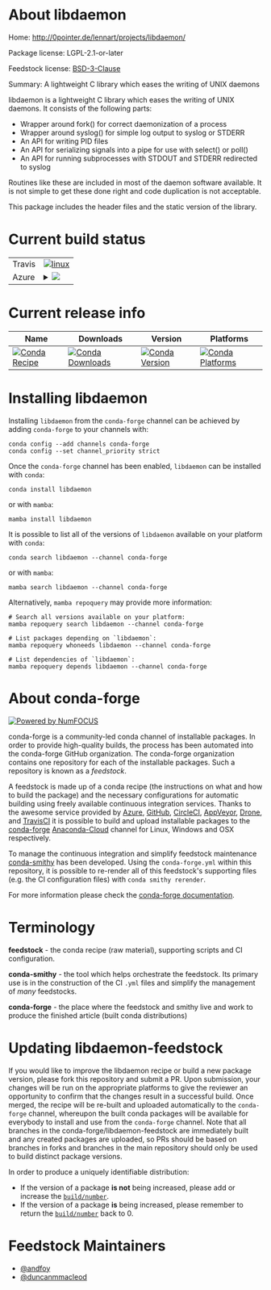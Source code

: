 About libdaemon
===============

Home: http://0pointer.de/lennart/projects/libdaemon/

Package license: LGPL-2.1-or-later

Feedstock license: [BSD-3-Clause](https://github.com/conda-forge/libdaemon-feedstock/blob/main/LICENSE.txt)

Summary: A lightweight C library which eases the writing of UNIX daemons

libdaemon is a lightweight C library which eases the writing of UNIX daemons.
It consists of the following parts:

- Wrapper around fork() for correct daemonization of a process
- Wrapper around syslog() for simple log output to syslog or STDERR
- An API for writing PID files
- An API for serializing signals into a pipe for use with select() or poll()
- An API for running subprocesses with STDOUT and STDERR redirected to syslog

Routines like these are included in most of the daemon software available. It
is not simple to get these done right and code duplication is not acceptable.

This package includes the header files and the static version of the library.


Current build status
====================


<table><tr>
    <td>Travis</td>
    <td>
      <a href="https://app.travis-ci.com/conda-forge/libdaemon-feedstock">
        <img alt="linux" src="https://img.shields.io/travis/com/conda-forge/libdaemon-feedstock/main.svg?label=Linux">
      </a>
    </td>
  </tr>
    
  <tr>
    <td>Azure</td>
    <td>
      <details>
        <summary>
          <a href="https://dev.azure.com/conda-forge/feedstock-builds/_build/latest?definitionId=9008&branchName=main">
            <img src="https://dev.azure.com/conda-forge/feedstock-builds/_apis/build/status/libdaemon-feedstock?branchName=main">
          </a>
        </summary>
        <table>
          <thead><tr><th>Variant</th><th>Status</th></tr></thead>
          <tbody><tr>
              <td>linux_64</td>
              <td>
                <a href="https://dev.azure.com/conda-forge/feedstock-builds/_build/latest?definitionId=9008&branchName=main">
                  <img src="https://dev.azure.com/conda-forge/feedstock-builds/_apis/build/status/libdaemon-feedstock?branchName=main&jobName=linux&configuration=linux%20linux_64_" alt="variant">
                </a>
              </td>
            </tr><tr>
              <td>linux_aarch64</td>
              <td>
                <a href="https://dev.azure.com/conda-forge/feedstock-builds/_build/latest?definitionId=9008&branchName=main">
                  <img src="https://dev.azure.com/conda-forge/feedstock-builds/_apis/build/status/libdaemon-feedstock?branchName=main&jobName=linux&configuration=linux%20linux_aarch64_" alt="variant">
                </a>
              </td>
            </tr><tr>
              <td>linux_ppc64le</td>
              <td>
                <a href="https://dev.azure.com/conda-forge/feedstock-builds/_build/latest?definitionId=9008&branchName=main">
                  <img src="https://dev.azure.com/conda-forge/feedstock-builds/_apis/build/status/libdaemon-feedstock?branchName=main&jobName=linux&configuration=linux%20linux_ppc64le_" alt="variant">
                </a>
              </td>
            </tr><tr>
              <td>osx_64</td>
              <td>
                <a href="https://dev.azure.com/conda-forge/feedstock-builds/_build/latest?definitionId=9008&branchName=main">
                  <img src="https://dev.azure.com/conda-forge/feedstock-builds/_apis/build/status/libdaemon-feedstock?branchName=main&jobName=osx&configuration=osx%20osx_64_" alt="variant">
                </a>
              </td>
            </tr><tr>
              <td>osx_arm64</td>
              <td>
                <a href="https://dev.azure.com/conda-forge/feedstock-builds/_build/latest?definitionId=9008&branchName=main">
                  <img src="https://dev.azure.com/conda-forge/feedstock-builds/_apis/build/status/libdaemon-feedstock?branchName=main&jobName=osx&configuration=osx%20osx_arm64_" alt="variant">
                </a>
              </td>
            </tr>
          </tbody>
        </table>
      </details>
    </td>
  </tr>
</table>

Current release info
====================

| Name | Downloads | Version | Platforms |
| --- | --- | --- | --- |
| [![Conda Recipe](https://img.shields.io/badge/recipe-libdaemon-green.svg)](https://anaconda.org/conda-forge/libdaemon) | [![Conda Downloads](https://img.shields.io/conda/dn/conda-forge/libdaemon.svg)](https://anaconda.org/conda-forge/libdaemon) | [![Conda Version](https://img.shields.io/conda/vn/conda-forge/libdaemon.svg)](https://anaconda.org/conda-forge/libdaemon) | [![Conda Platforms](https://img.shields.io/conda/pn/conda-forge/libdaemon.svg)](https://anaconda.org/conda-forge/libdaemon) |

Installing libdaemon
====================

Installing `libdaemon` from the `conda-forge` channel can be achieved by adding `conda-forge` to your channels with:

```
conda config --add channels conda-forge
conda config --set channel_priority strict
```

Once the `conda-forge` channel has been enabled, `libdaemon` can be installed with `conda`:

```
conda install libdaemon
```

or with `mamba`:

```
mamba install libdaemon
```

It is possible to list all of the versions of `libdaemon` available on your platform with `conda`:

```
conda search libdaemon --channel conda-forge
```

or with `mamba`:

```
mamba search libdaemon --channel conda-forge
```

Alternatively, `mamba repoquery` may provide more information:

```
# Search all versions available on your platform:
mamba repoquery search libdaemon --channel conda-forge

# List packages depending on `libdaemon`:
mamba repoquery whoneeds libdaemon --channel conda-forge

# List dependencies of `libdaemon`:
mamba repoquery depends libdaemon --channel conda-forge
```


About conda-forge
=================

[![Powered by
NumFOCUS](https://img.shields.io/badge/powered%20by-NumFOCUS-orange.svg?style=flat&colorA=E1523D&colorB=007D8A)](https://numfocus.org)

conda-forge is a community-led conda channel of installable packages.
In order to provide high-quality builds, the process has been automated into the
conda-forge GitHub organization. The conda-forge organization contains one repository
for each of the installable packages. Such a repository is known as a *feedstock*.

A feedstock is made up of a conda recipe (the instructions on what and how to build
the package) and the necessary configurations for automatic building using freely
available continuous integration services. Thanks to the awesome service provided by
[Azure](https://azure.microsoft.com/en-us/services/devops/), [GitHub](https://github.com/),
[CircleCI](https://circleci.com/), [AppVeyor](https://www.appveyor.com/),
[Drone](https://cloud.drone.io/welcome), and [TravisCI](https://travis-ci.com/)
it is possible to build and upload installable packages to the
[conda-forge](https://anaconda.org/conda-forge) [Anaconda-Cloud](https://anaconda.org/)
channel for Linux, Windows and OSX respectively.

To manage the continuous integration and simplify feedstock maintenance
[conda-smithy](https://github.com/conda-forge/conda-smithy) has been developed.
Using the ``conda-forge.yml`` within this repository, it is possible to re-render all of
this feedstock's supporting files (e.g. the CI configuration files) with ``conda smithy rerender``.

For more information please check the [conda-forge documentation](https://conda-forge.org/docs/).

Terminology
===========

**feedstock** - the conda recipe (raw material), supporting scripts and CI configuration.

**conda-smithy** - the tool which helps orchestrate the feedstock.
                   Its primary use is in the construction of the CI ``.yml`` files
                   and simplify the management of *many* feedstocks.

**conda-forge** - the place where the feedstock and smithy live and work to
                  produce the finished article (built conda distributions)


Updating libdaemon-feedstock
============================

If you would like to improve the libdaemon recipe or build a new
package version, please fork this repository and submit a PR. Upon submission,
your changes will be run on the appropriate platforms to give the reviewer an
opportunity to confirm that the changes result in a successful build. Once
merged, the recipe will be re-built and uploaded automatically to the
`conda-forge` channel, whereupon the built conda packages will be available for
everybody to install and use from the `conda-forge` channel.
Note that all branches in the conda-forge/libdaemon-feedstock are
immediately built and any created packages are uploaded, so PRs should be based
on branches in forks and branches in the main repository should only be used to
build distinct package versions.

In order to produce a uniquely identifiable distribution:
 * If the version of a package **is not** being increased, please add or increase
   the [``build/number``](https://docs.conda.io/projects/conda-build/en/latest/resources/define-metadata.html#build-number-and-string).
 * If the version of a package **is** being increased, please remember to return
   the [``build/number``](https://docs.conda.io/projects/conda-build/en/latest/resources/define-metadata.html#build-number-and-string)
   back to 0.

Feedstock Maintainers
=====================

* [@andfoy](https://github.com/andfoy/)
* [@duncanmmacleod](https://github.com/duncanmmacleod/)

